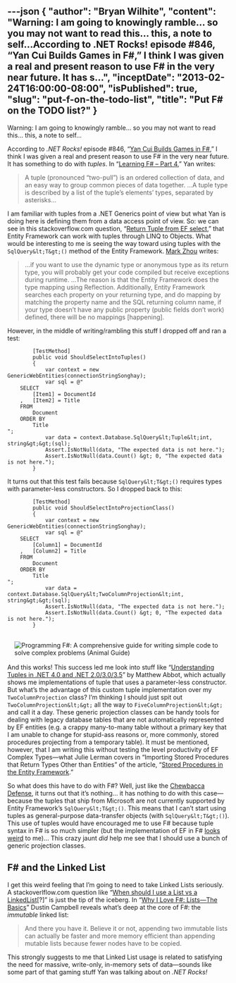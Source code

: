 ---json
{
  "author": "Bryan Wilhite",
  "content": "Warning: I am going to knowingly ramble… so you may not want to read this… this, a note to self…According to .NET Rocks! episode #846, “Yan Cui Builds Games in F#,” I think I was given a real and present reason to use F# in the very near future. It has s...",
  "inceptDate": "2013-02-24T16:00:00-08:00",
  "isPublished": true,
  "slug": "put-f-on-the-todo-list",
  "title": "Put F# on the TODO list?"
}
---

Warning: I am going to knowingly ramble… so you may not want to read this… this, a note to self…

According to *.NET Rocks!* episode #846, “[Yan Cui Builds Games in F#](http://www.dotnetrocks.com/default.aspx?showNum=846),” I think I was given a real and present reason to use F# in the very near future. It has something to do with *tuples*. In “[Learning F# – Part 4](http://theburningmonk.com/2010/01/learning-f-part-4/),” Yan writes:
<blockquote>

A tuple (pro­nounced “two-pull”) is an ordered collection of data, and an easy way to group common pieces of data together. …A tuple type is described by a list of the tuple’s elements’ types, separated by asterisks…
</blockquote>

I am familiar with tuples from a .NET Generics point of view but what Yan is doing here is defining them from a data access point of view. So: we can see in this stackoverflow.com question, “[Return Tuple from EF select](http://stackoverflow.com/questions/2118688/return-tuple-from-ef-select),” that Entity Framework can work with tuples through LINQ to Objects. What would be interesting to me is seeing the way toward using tuples with the `SqlQuery&lt;T&gt;()` method of the Entity Framework. [Mark Zhou](http://www.markzhou.com/blog/post/2011/06/02/Use-dynamic-type-in-Entity-Framework-41-SqlQuery()-method.aspx) writes:
<blockquote>

…if you want to use the dynamic type or anonymous type as its return type, you will probably get your code compiled but receive exceptions during runtime. …The reason is that the Entity Framework does the type mapping using Reflection. Additionally, Entity Framework searches each property on your returning type, and do mapping by matching the property name and the SQL returning column name, if your type doesn’t have any public property (public fields don’t work) defined, there will be no mappings [happening].
</blockquote>

However, in the middle of writing/rambling this stuff I dropped off and ran a test:

            [TestMethod]
            public void ShouldSelectIntoTuples()
            {
                var context = new GenericWebEntities(connectionStringSonghay);
                var sql = @"
        SELECT
            [Item1] = DocumentId
        ,   [Item2] = Title
        FROM
            Document
        ORDER BY
            Title
    ";
                var data = context.Database.SqlQuery&lt;Tuple&lt;int, string&gt;&gt;(sql);
                Assert.IsNotNull(data, "The expected data is not here.");
                Assert.IsNotNull(data.Count() &gt; 0, "The expected data is not here.");
            }

It turns out that this test fails because `SqlQuery&lt;T&gt;()` requires types with parameter-less constructors. So I dropped back to this:

            [TestMethod]
            public void ShouldSelectIntoProjectionClass()
            {
                var context = new GenericWebEntities(connectionStringSonghay);
                var sql = @"
        SELECT
            [Column1] = DocumentId
        ,   [Column2] = Title
        FROM
            Document
        ORDER BY
            Title
    ";
                var data = context.Database.SqlQuery&lt;TwoColumnProjection&lt;int, string&gt;&gt;(sql);
                Assert.IsNotNull(data, "The expected data is not here.");
                Assert.IsNotNull(data.Count() &gt; 0, "The expected data is not here.");
            }

[<img alt="Programming F#: A comprehensive guide for writing simple code to solve complex problems (Animal Guide)" src="http://ecx.images-amazon.com/images/I/41DsEYWRNML._SL160_.jpg" style="float:left;margin:16px;">](http://www.amazon.com/Programming-comprehensive-writing-complex-problems/dp/0596153643%3FSubscriptionId%3D1SW6D7X6ZXXR92KVX0G2%26tag%3Dthekintespacec00%26linkCode%3Dxm2%26camp%3D2025%26creative%3D165953%26creativeASIN%3D0596153643 "Programming F#: A comprehensive guide for writing simple code to solve complex problems (Animal Guide)")

And this works! This success led me look into stuff like “[Understanding Tuples in .NET 4.0 and .NET 2.0/3.0/3.5](http://www.fidelitydesign.net/?p=71)” by Matthew Abbot, which actually shows me implementations of tuple that uses a parameter-less constructor. But what’s the advantage of this custom tuple implementation over my `TwoColumnProjection` class? I’m thinking I should just spit out `TwoColumnProjection&lt;&gt;` all the way to `FiveColumnProjection&lt;&gt;` and call it a day. These generic projection classes can be handy tools for dealing with legacy database tables that are not automatically represented by EF entities (e.g. a crappy many-to-many table without a primary key that I am unable to change for stupid-ass reasons or, more commonly, stored procedures projecting from a temporary table). It must be mentioned, however, that I am writing this without testing the level productivity of EF Complex Types—what Julie Lerman covers in “Importing Stored Procedures that Return Types Other than Entities” of the article, “[Stored Procedures in the Entity Framework](http://msdn.microsoft.com/en-us/data/gg699321.aspx).”

So what does this have to do with F#? Well, just like the [Chewbacca Defense](http://en.wikipedia.org/wiki/Chewbacca_defense), it turns out that it’s nothing… it has nothing to do with this case—because the tuples that ship from Microsoft are not currently supported by Entity Framework’s `SqlQuery&lt;T&gt;()`. This means that I can’t start using tuples as general-purpose data-transfer objects (with `SqlQuery&lt;T&gt;()`). This use of tuples would have encouraged me to use F# because tuple syntax in F# is so much simpler (but the implementation of EF in F# [looks weird](http://blogs.msdn.com/b/visualstudio/archive/2011/04/04/f-code-first-development-with-entity-framework-4-1.aspx) to me)… This crazy jaunt *did* help me see that I should use a bunch of generic projection classes.

## F# and the Linked List

I get this weird feeling that I’m going to need to take Linked Lists seriously. A stackoverlflow.com question like “[When should I use a List vs a LinkedList](http://stackoverflow.com/questions/169973/when-should-i-use-a-list-vs-a-linkedlist)[?]” is just the tip of the iceberg. In “[Why I Love F#: Lists—The Basics](http://diditwith.net/2008/03/03/WhyILoveFListsTheBasics.aspx)” Dustin Campbell reveals what’s deep at the core of F#: the *immutable* linked list:
<blockquote>

And there you have it. Believe it or not, appending two immutable lists can actually be faster and more memory efficient than appending mutable lists because fewer nodes have to be copied.
</blockquote>

This strongly suggests to me that Linked List usage is related to satisfying the need for massive, write-only, in-memory sets of data—sounds like some part of that gaming stuff Yan was talking about on *.NET Rocks!*
